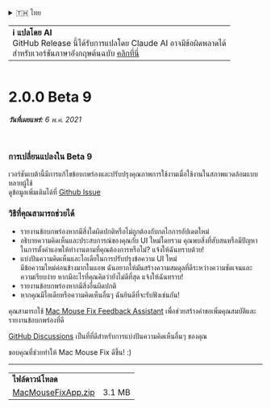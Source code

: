 <details>
<summary>🇹🇭 ไทย</summary>

[🇬🇧 English (GitHub Release)](https://github.com/noah-nuebling/mac-mouse-fix/releases/tag/2.0.0-Beta-9)\
[🇦🇩 Català](https://redirect.macmousefix.com/?target=mmf-release&tag=2.0.0-Beta-9&locale=ca)\
[🇩🇪 Deutsch](https://redirect.macmousefix.com/?target=mmf-release&tag=2.0.0-Beta-9&locale=de)\
[🇪🇸 Español](https://redirect.macmousefix.com/?target=mmf-release&tag=2.0.0-Beta-9&locale=es)\
[🇫🇷 Français](https://redirect.macmousefix.com/?target=mmf-release&tag=2.0.0-Beta-9&locale=fr)\
[🇮🇩 Indonesia](https://redirect.macmousefix.com/?target=mmf-release&tag=2.0.0-Beta-9&locale=id)\
[🇮🇹 Italiano](https://redirect.macmousefix.com/?target=mmf-release&tag=2.0.0-Beta-9&locale=it)\
[🇭🇺 Magyar](https://redirect.macmousefix.com/?target=mmf-release&tag=2.0.0-Beta-9&locale=hu)\
[🇳🇱 Nederlands](https://redirect.macmousefix.com/?target=mmf-release&tag=2.0.0-Beta-9&locale=nl)\
[🇵🇱 Polski](https://redirect.macmousefix.com/?target=mmf-release&tag=2.0.0-Beta-9&locale=pl)\
[🇧🇷 Português (Brasil)](https://redirect.macmousefix.com/?target=mmf-release&tag=2.0.0-Beta-9&locale=pt-BR)\
[🇵🇹 Português (Portugal)](https://redirect.macmousefix.com/?target=mmf-release&tag=2.0.0-Beta-9&locale=pt-PT)\
[🇷🇴 Română](https://redirect.macmousefix.com/?target=mmf-release&tag=2.0.0-Beta-9&locale=ro)\
[🇸🇪 Svenska](https://redirect.macmousefix.com/?target=mmf-release&tag=2.0.0-Beta-9&locale=sv)\
[🇻🇳 Tiếng Việt](https://redirect.macmousefix.com/?target=mmf-release&tag=2.0.0-Beta-9&locale=vi)\
[🇹🇷 Türkçe](https://redirect.macmousefix.com/?target=mmf-release&tag=2.0.0-Beta-9&locale=tr)\
[🇨🇿 Čeština](https://redirect.macmousefix.com/?target=mmf-release&tag=2.0.0-Beta-9&locale=cs)\
[🇬🇷 Ελληνικά](https://redirect.macmousefix.com/?target=mmf-release&tag=2.0.0-Beta-9&locale=el)\
[🇷🇺 Русский](https://redirect.macmousefix.com/?target=mmf-release&tag=2.0.0-Beta-9&locale=ru)\
[🇺🇦 Українська](https://redirect.macmousefix.com/?target=mmf-release&tag=2.0.0-Beta-9&locale=uk)\
[🇮🇱 עברית](https://redirect.macmousefix.com/?target=mmf-release&tag=2.0.0-Beta-9&locale=he)\
[🇸🇦 العربية](https://redirect.macmousefix.com/?target=mmf-release&tag=2.0.0-Beta-9&locale=ar)\
[🇮🇳 हिन्दी](https://redirect.macmousefix.com/?target=mmf-release&tag=2.0.0-Beta-9&locale=hi)\
**🇹🇭 ไทย**\
[🇨🇳 中文 (简体)](https://redirect.macmousefix.com/?target=mmf-release&tag=2.0.0-Beta-9&locale=zh-Hans)\
[🇨🇳 中文 (繁體)](https://redirect.macmousefix.com/?target=mmf-release&tag=2.0.0-Beta-9&locale=zh-Hant)\
[🇭🇰 中文（香港)](https://redirect.macmousefix.com/?target=mmf-release&tag=2.0.0-Beta-9&locale=zh-HK)\
[🇯🇵 日本語](https://redirect.macmousefix.com/?target=mmf-release&tag=2.0.0-Beta-9&locale=ja)\
[🇰🇷 한국어](https://redirect.macmousefix.com/?target=mmf-release&tag=2.0.0-Beta-9&locale=ko)\
[Help translate Mac Mouse Fix to different languages!](https://github.com/noah-nuebling/mac-mouse-fix/discussions/731)
</details>
<table align=><td>
<b>ℹ️ แปลโดย AI</b><br>
GitHub Release นี้ได้รับการแปลโดย Claude AI อาจมีข้อผิดพลาดได้<br>
สำหรับเวอร์ชันภาษาอังกฤษต้นฉบับ <a href="https://github.com/noah-nuebling/mac-mouse-fix/releases/tag/2.0.0-Beta-9">คลิกที่นี่</a>
</td></table>

<table></table>

# 2.0.0 Beta 9
***วันที่เผยแพร่:** 6 พ.ค. 2021*

<br>

### การเปลี่ยนแปลงใน Beta 9

เวอร์ชันเบต้านี้มีการแก้ไขข้อบกพร่องและปรับปรุงคุณภาพการใช้งานเมื่อใช้งานในสภาพแวดล้อมแบบหลายผู้ใช้ \
ดูข้อมูลเพิ่มเติมได้ที่ [Github Issue](https://github.com/noah-nuebling/mac-mouse-fix/issues/93)

### วิธีที่คุณสามารถช่วยได้

- รายงานข้อบกพร่องหากมีสิ่งใดผิดปกติหรือไม่ถูกต้องกับกลไกการอัปเดตใหม่
- อธิบายความคิดเห็นและประสบการณ์ของคุณกับ UI ใหม่โดยรวม คุณพบสิ่งที่สับสนหรือมีปัญหาในการตั้งค่าแอพให้ทำงานตามที่คุณต้องการหรือไม่? แจ้งให้ฉันทราบด้วย!
- แบ่งปันความคิดเห็นและไอเดียในการปรับปรุงข้อความ UI ใหม่\
   มีข้อความใหม่ค่อนข้างมากในแอพ ฉันอยากให้มันสร้างความสมดุลที่ดีระหว่างความชัดเจนและความเรียบง่าย หากมีอะไรที่คุณคิดว่ายังไม่ดีที่สุด แจ้งให้ฉันทราบ!
- รายงานข้อบกพร่องหากมีสิ่งอื่นผิดปกติ
- หากคุณมีไอเดียหรือความคิดเห็นอื่นๆ ฉันยินดีที่จะรับฟังเช่นกัน!

คุณสามารถใช้ [Mac Mouse Fix Feedback Assistant](https://github.com/noah-nuebling/mac-mouse-fix/issues/new/choose) เพื่อช่วยสร้างคำขอเพิ่มคุณสมบัติและรายงานข้อบกพร่องที่ดี

[GitHub Discussions](https://github.com/noah-nuebling/mac-mouse-fix/discussions/82) เป็นที่ที่ดีสำหรับการแบ่งปันความคิดเห็นอื่นๆ ของคุณ

ขอบคุณที่ช่วยทำให้ Mac Mouse Fix ดีขึ้น! :)

---

<table align="start">
<tr>
    <td colspan=2>
        <b>ไฟล์ดาวน์โหลด</b>
    </td>
</tr>
<tr>
    <td><a href="https://github.com/noah-nuebling/mac-mouse-fix/releases/download/2.0.0-Beta-9/MacMouseFixApp.zip">MacMouseFixApp.zip</a></td>
    <td>3.1 MB</td>
</tr>
</table>